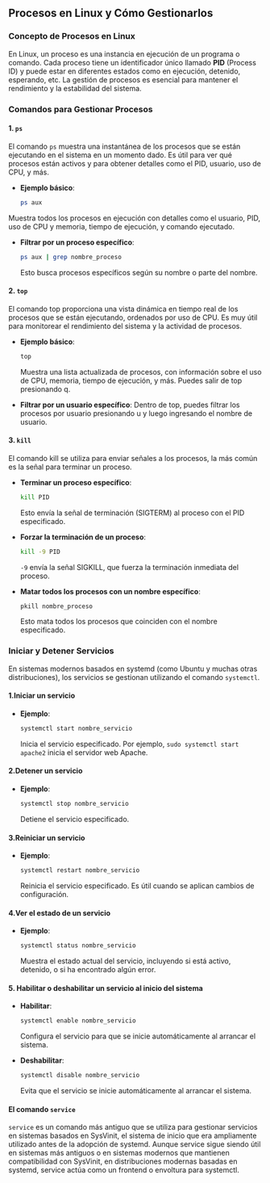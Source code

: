 ## Procesos en Linux y Cómo Gestionarlos

### Concepto de Procesos en Linux
En Linux, un proceso es una instancia en ejecución de un programa o comando. Cada proceso tiene un identificador único llamado **PID** (Process ID) y puede estar en diferentes estados como en ejecución, detenido, esperando, etc. La gestión de procesos es esencial para mantener el rendimiento y la estabilidad del sistema.

### Comandos para Gestionar Procesos

#### 1. `ps`
El comando `ps` muestra una instantánea de los procesos que se están ejecutando en el sistema en un momento dado. Es útil para ver qué procesos están activos y para obtener detalles como el PID, usuario, uso de CPU, y más.

- **Ejemplo básico**:
  
  ```bash
  ps aux
  ```
Muestra todos los procesos en ejecución con detalles como el usuario, PID, uso de CPU y memoria, tiempo de ejecución, y comando ejecutado.

- **Filtrar por un proceso específico**:
  ```bash
  ps aux | grep nombre_proceso
  ```
  Esto busca procesos específicos según su nombre o parte del nombre.

#### 2. `top`
El comando top proporciona una vista dinámica en tiempo real de los procesos que se están ejecutando, ordenados por uso de CPU. Es muy útil para monitorear el rendimiento del sistema y la actividad de procesos.

- **Ejemplo básico**:
  ```bash
  top
  ```
  Muestra una lista actualizada de procesos, con información sobre el uso de CPU, memoria, tiempo de ejecución, y más. Puedes salir de top presionando q.

- **Filtrar por un usuario específico**:
  Dentro de top, puedes filtrar los procesos por usuario presionando u y luego ingresando el nombre de usuario.

#### 3. `kill`
El comando kill se utiliza para enviar señales a los procesos, la más común es la señal para terminar un proceso.

- **Terminar un proceso específico**:
  ```bash
  kill PID
  ```
  Esto envía la señal de terminación (SIGTERM) al proceso con el PID especificado.

- **Forzar la terminación de un proceso**:
  ```bash
  kill -9 PID
  ```
  `-9` envía la señal SIGKILL, que fuerza la terminación inmediata del proceso.

- **Matar todos los procesos con un nombre específico**:
  ```bash
  pkill nombre_proceso

  ```
  Esto mata todos los procesos que coinciden con el nombre especificado.

### Iniciar y Detener Servicios

En sistemas modernos basados en systemd (como Ubuntu y muchas otras distribuciones), los servicios se gestionan utilizando el comando `systemctl`.

#### 1.Iniciar un servicio

- **Ejemplo**:
  ```bash
  systemctl start nombre_servicio
  ```
  Inicia el servicio especificado. Por ejemplo, `sudo systemctl start apache2` inicia el servidor web Apache.

#### 2.Detener un servicio
- **Ejemplo**:
  ```bash
  systemctl stop nombre_servicio

  ```
  Detiene el servicio especificado.

#### 3.Reiniciar un servicio
- **Ejemplo**:
  ```bash
  systemctl restart nombre_servicio

  ```
  Reinicia el servicio especificado. Es útil cuando se aplican cambios de configuración.

#### 4.Ver el estado de un servicio

- **Ejemplo**:
  ```bash
  systemctl status nombre_servicio
  ```
  Muestra el estado actual del servicio, incluyendo si está activo, detenido, o si ha encontrado algún error.

#### 5. Habilitar o deshabilitar un servicio al inicio del sistema

- **Habilitar**:

  ```bash
  systemctl enable nombre_servicio

  ```
  Configura el servicio para que se inicie automáticamente al arrancar el sistema.

- **Deshabilitar**:

  ```bash
  systemctl disable nombre_servicio

  ```
  Evita que el servicio se inicie automáticamente al arrancar el sistema.

#### El comando `service`
`service` es un comando más antiguo que se utiliza para gestionar servicios en sistemas basados en SysVinit, el sistema de inicio que era ampliamente utilizado antes de la adopción de systemd. Aunque service sigue siendo útil en sistemas más antiguos o en sistemas modernos que mantienen compatibilidad con SysVinit, en distribuciones modernas basadas en systemd, service actúa como un frontend o envoltura para systemctl.